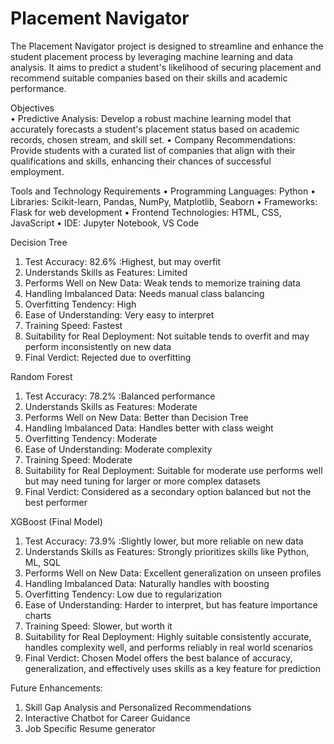 # Placement Navigator
The Placement Navigator project is designed to streamline and enhance the student placement process by leveraging machine learning and data analysis. It aims to predict a student's likelihood of securing placement and recommend suitable companies based on their skills and academic performance.

Objectives  
 •	Predictive Analysis: Develop a robust machine learning model that accurately forecasts a student's placement status based on academic records, chosen stream, and skill set. 
 •	Company Recommendations: Provide students with a curated list of companies that align with their qualifications and skills, enhancing their chances of successful employment. 

Tools and Technology Requirements 
 •	Programming Languages: Python 
 •	Libraries: Scikit-learn, Pandas, NumPy, Matplotlib, Seaborn 
 •	Frameworks: Flask for web development 
 •	Frontend Technologies: HTML, CSS, JavaScript 
 •	IDE: Jupyter Notebook, VS Code 

Decision Tree 
1. Test Accuracy: 	82.6% :Highest, but may overfit 
2. Understands Skills as Features: 	Limited 
3. Performs Well on New Data: 	Weak  tends to memorize training data 
4. Handling Imbalanced Data: 	Needs manual class balancing 
5. Overfitting Tendency: 	High 
6. Ease of Understanding: 	Very easy to interpret 
7. Training Speed: 	Fastest 
8. Suitability for Real Deployment: 	Not suitable tends to  overfit and may perform inconsistently on new data 
9. Final Verdict: 	Rejected due to overfitting 

Random Forest 
1. Test Accuracy: 	78.2% :Balanced performance 
2. Understands Skills as Features: 	Moderate 
3. Performs Well on New Data: 	Better than Decision Tree  
4. Handling Imbalanced Data: 	Handles better with class weight 
5. Overfitting Tendency: 	Moderate
6. Ease of Understanding: 	Moderate complexity  
7. Training Speed: Moderate
8. Suitability for Real Deployment: Suitable for moderate use performs well but may need tuning for larger or more complex datasets 
9. Final Verdict: 	Considered as a secondary option balanced but not the best performer 

XGBoost (Final Model) 
1. Test Accuracy: 	73.9% :Slightly lower, but more reliable on new data 
2. Understands Skills as Features: 	Strongly prioritizes skills like Python, ML, SQL 
3. Performs Well on New Data: 	Excellent generalization on unseen profiles   
4. Handling Imbalanced Data: 	Naturally handles with boosting  
5. Overfitting Tendency: 	Low due to regularization 
6. Ease of Understanding: 	Harder to interpret, but has feature importance charts   
7. Training Speed: Slower, but worth it 
8. Suitability for Real Deployment: Highly suitable  consistently accurate, handles complexity well, and performs reliably in real world scenarios 
9. Final Verdict: 	Chosen Model  offers the best balance of accuracy, generalization, and effectively uses skills as a key feature for prediction 

Future Enhancements: 
1.	Skill Gap Analysis and Personalized Recommendations  
2.	Interactive Chatbot for Career Guidance
3. Job Specific Resume generator 
